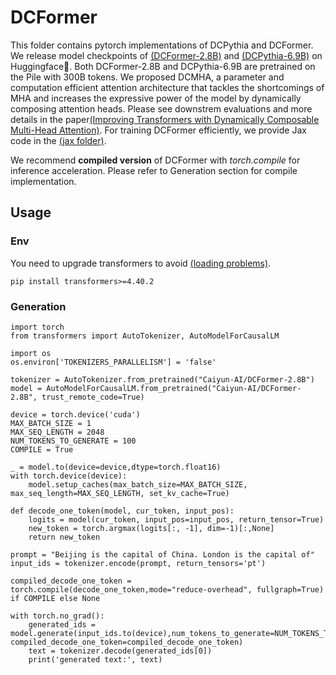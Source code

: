# DCFormer

This folder contains pytorch implementations of DCPythia and DCFormer. We release model checkpoints of [(DCFormer-2.8B)](https://huggingface.co/Caiyun-AI/DCFormer-2.8B) and [(DCPythia-6.9B)](https://huggingface.co/Caiyun-AI/DCPythia-6.9B) on Huggingface🤗.
Both DCFormer-2.8B and DCPythia-6.9B are pretrained on the Pile with 300B tokens. We proposed DCMHA, a parameter and computation efficient attention architecture that tackles the shortcomings of MHA
and increases the expressive power of the model by dynamically composing attention heads. Please see downstrem evaluations and more details in the paper[(Improving Transformers with Dynamically Composable Multi-Head Attention)](). For training DCFormer efficiently, we provide Jax code in the [(jax folder)](https://github.com/Caiyun-AI/DCFormer/tree/main/jax).

We recommend <strong>compiled version</strong> of DCFormer with *torch.compile* for inference acceleration. Please refer to Generation section for compile implementation.

## Usage

### Env

You need to upgrade transformers to avoid [(loading problems)](https://github.com/huggingface/transformers/pull/29175).  
 
```
pip install transformers>=4.40.2
```


### Generation 

```
import torch
from transformers import AutoTokenizer, AutoModelForCausalLM

import os
os.environ['TOKENIZERS_PARALLELISM'] = 'false'

tokenizer = AutoTokenizer.from_pretrained("Caiyun-AI/DCFormer-2.8B")
model = AutoModelForCausalLM.from_pretrained("Caiyun-AI/DCFormer-2.8B", trust_remote_code=True)

device = torch.device('cuda')
MAX_BATCH_SIZE = 1
MAX_SEQ_LENGTH = 2048
NUM_TOKENS_TO_GENERATE = 100
COMPILE = True

_ = model.to(device=device,dtype=torch.float16)
with torch.device(device):
    model.setup_caches(max_batch_size=MAX_BATCH_SIZE, max_seq_length=MAX_SEQ_LENGTH, set_kv_cache=True)

def decode_one_token(model, cur_token, input_pos):
    logits = model(cur_token, input_pos=input_pos, return_tensor=True)
    new_token = torch.argmax(logits[:, -1], dim=-1)[:,None]
    return new_token

prompt = "Beijing is the capital of China. London is the capital of"
input_ids = tokenizer.encode(prompt, return_tensors='pt')

compiled_decode_one_token = torch.compile(decode_one_token,mode="reduce-overhead", fullgraph=True) if COMPILE else None

with torch.no_grad():
    generated_ids = model.generate(input_ids.to(device),num_tokens_to_generate=NUM_TOKENS_TO_GENERATE, compiled_decode_one_token=compiled_decode_one_token)
    text = tokenizer.decode(generated_ids[0])
    print('generated text:', text)
```
